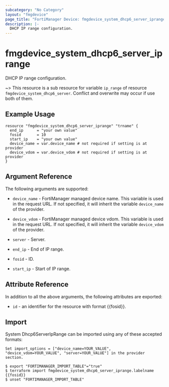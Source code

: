 ```yaml
---
subcategory: "No Category"
layout: "fmgdevice"
page_title: "FortiManager Device: fmgdevice_system_dhcp6_server_iprange"
description: |-
  DHCP IP range configuration.
---
```


# fmgdevice_system_dhcp6_server_iprange
DHCP IP range configuration.

~> This resource is a sub resource for variable `ip_range` of resource `fmgdevice_system_dhcp6_server`. Conflict and overwrite may occur if use both of them.



## Example Usage

```hcl
resource "fmgdevice_system_dhcp6_server_iprange" "trname" {
  end_ip      = "your own value"
  fosid       = 10
  start_ip    = "your own value"
  device_name = var.device_name # not required if setting is at provider
  device_vdom = var.device_vdom # not required if setting is at provider
}
```

## Argument Reference


The following arguments are supported:

* `device_name` - FortiManager managed device name. This variable is used in the request URL. If not specified, it will inherit the variable `device_name` of the provider.
* `device_vdom` - FortiManager managed device vdom. This variable is used in the request URL. If not specified, it will inherit the variable `device_vdom` of the provider.
* `server` - Server.

* `end_ip` - End of IP range.
* `fosid` - ID.
* `start_ip` - Start of IP range.


## Attribute Reference

In addition to all the above arguments, the following attributes are exported:
* `id` - an identifier for the resource with format {{fosid}}.

## Import

System Dhcp6ServerIpRange can be imported using any of these accepted formats:
```
Set import_options = ["device_name=YOUR_VALUE", "device_vdom=YOUR_VALUE", "server=YOUR_VALUE"] in the provider section.

$ export "FORTIMANAGER_IMPORT_TABLE"="true"
$ terraform import fmgdevice_system_dhcp6_server_iprange.labelname {{fosid}}
$ unset "FORTIMANAGER_IMPORT_TABLE"
```

